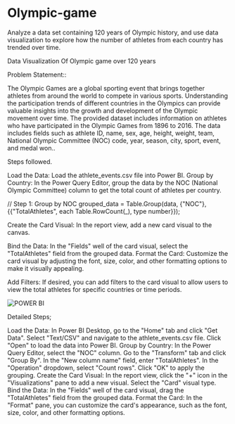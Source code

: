 # Olympic-game
Analyze a data set containing 120 years of Olympic history, and use data visualization to explore how the number of athletes from each country has trended over time.

Data Visualization Of Olympic game over 120 years

Problem Statement::

The Olympic Games are a global sporting event that brings together athletes from around the world to compete in various sports. Understanding the participation trends of different countries in the Olympics can provide valuable insights into the growth and development of the Olympic movement over time.
The provided dataset includes information on athletes who have participated in the Olympic Games from 1896 to 2016. The data includes fields such as athlete ID, name, sex, age, height, weight, team, National Olympic Committee (NOC) code, year, season, city, sport, event, and medal won..


Steps followed.

Load the Data: Load the athlete_events.csv file into Power BI.
Group by Country: In the Power Query Editor, group the data by the NOC (National Olympic Committee) column to get the total count of athletes per country.

// Step 1: Group by NOC
grouped_data = Table.Group(data, {"NOC"}, {{"TotalAthletes", each Table.RowCount(_), type number}});

Create the Card Visual: In the report view, add a new card visual to the canvas.

Bind the Data: In the "Fields" well of the card visual, select the "TotalAthletes" field from the grouped data.
Format the Card: Customize the card visual by adjusting the font, size, color, and other formatting options to make it visually appealing.

Add Filters: If desired, you can add filters to the card visual to allow users to view the total athletes for specific countries or time periods.


![POWER BI](https://github.com/KIsmail23/Olympic-game/assets/156454800/904e2d3c-9adc-41f5-ba20-fb2867d03323)



Detailed Steps;

Load the Data:
In Power BI Desktop, go to the "Home" tab and click "Get Data".
Select "Text/CSV" and navigate to the athlete_events.csv file.
Click "Open" to load the data into Power BI.
Group by Country:
In the Power Query Editor, select the "NOC" column.
Go to the "Transform" tab and click "Group By".
In the "New column name" field, enter "TotalAthletes".
In the "Operation" dropdown, select "Count rows".
Click "OK" to apply the grouping.
Create the Card Visual:
In the report view, click the "+" icon in the "Visualizations" pane to add a new visual.
Select the "Card" visual type.
Bind the Data:
In the "Fields" well of the card visual, drag the "TotalAthletes" field from the grouped data.
Format the Card:
In the "Format" pane, you can customize the card's appearance, such as the font, size, color, and other formatting options.

